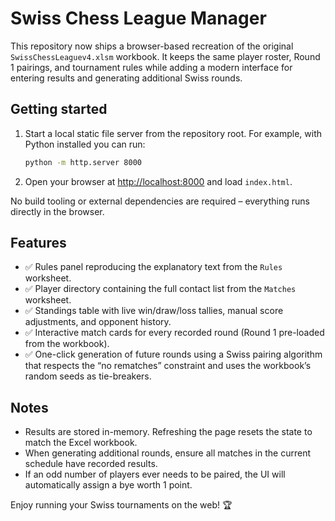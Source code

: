 # Swiss Chess League Manager

This repository now ships a browser-based recreation of the original `SwissChessLeaguev4.xlsm` workbook. It keeps the same player roster, Round 1 pairings, and tournament rules while adding a modern interface for entering results and generating additional Swiss rounds.

## Getting started

1. Start a local static file server from the repository root. For example, with Python installed you can run:
   ```bash
   python -m http.server 8000
   ```
2. Open your browser at [http://localhost:8000](http://localhost:8000) and load `index.html`.

No build tooling or external dependencies are required – everything runs directly in the browser.

## Features

- ✅ Rules panel reproducing the explanatory text from the `Rules` worksheet.
- ✅ Player directory containing the full contact list from the `Matches` worksheet.
- ✅ Standings table with live win/draw/loss tallies, manual score adjustments, and opponent history.
- ✅ Interactive match cards for every recorded round (Round 1 pre-loaded from the workbook).
- ✅ One-click generation of future rounds using a Swiss pairing algorithm that respects the “no rematches” constraint and uses the workbook’s random seeds as tie-breakers.

## Notes

- Results are stored in-memory. Refreshing the page resets the state to match the Excel workbook.
- When generating additional rounds, ensure all matches in the current schedule have recorded results.
- If an odd number of players ever needs to be paired, the UI will automatically assign a bye worth 1 point.

Enjoy running your Swiss tournaments on the web! 🏆
